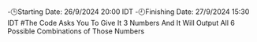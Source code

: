 -🕒Starting Date: 26/9/2024 20:00 IDT
-🕘Finishing Date: 27/9/2024 15:30 IDT
#The Code Asks You To Give It 3 Numbers And It Will Output All 6 Possible Combinations of Those Numbers
